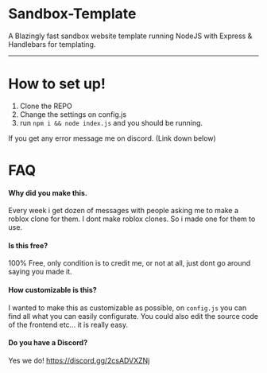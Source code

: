 # Sandbox-Template

A Blazingly fast sandbox website template running NodeJS with Express & Handlebars for templating.
 
----
# How to set up!

1. Clone the REPO
2. Change the settings on config.js
3. run `npm i && node index.js` and you should be running.

If you get any error message me on discord. (Link down below)

# FAQ

#### Why did you make this.
Every week i get dozen of messages with people asking me to make a roblox clone for them. I dont make roblox clones. So i made one for them to use.

#### Is this free?
100% Free, only condition is to credit me, or not at all, just dont go around saying you made it.

#### How customizable is this?
I wanted to make this as customizable as possible, on `config.js` you can find all what you can easily configurate.
You could also edit the source code of the frontend etc... it is really easy.

#### Do you have a Discord?
Yes we do!
https://discord.gg/2csADVXZNj
